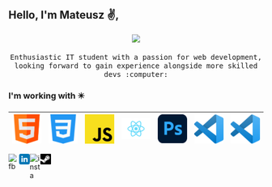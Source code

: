 ## Hello, I'm Mateusz :v:, 

<p align="center">
  <img src="https://media2.giphy.com/media/vzO0Vc8b2VBLi/giphy.gif" width=300>
  <br><br>
  <samp>
   Enthusiastic IT student  with a passion for web development, looking forward to gain experience alongside more skilled devs :computer:
  </samp>
</p>

### I'm working with :eight_pointed_black_star: 
|<img src="https://raw.githubusercontent.com/totylkopierdola/totylkopierdola/main/img/html.png" width=60> | <img src="https://raw.githubusercontent.com/totylkopierdola/totylkopierdola/main/img/css.png" width=60> | <img src="https://raw.githubusercontent.com/totylkopierdola/totylkopierdola/main/img/js.png" width=60> |<img src="https://raw.githubusercontent.com/totylkopierdola/totylkopierdola/main/img/react.png" width=60>| <img src="https://raw.githubusercontent.com/totylkopierdola/totylkopierdola/main/img/ps.png" width=60>|<img src="https://raw.githubusercontent.com/totylkopierdola/totylkopierdola/main/img/vsc.png" width=60>|<img src="https://raw.githubusercontent.com/totylkopierdola/totylkopierdola/main/img/vsc.png" width=60>|
|:---:|:---:|:---:|:---:|:---:|:---:|:---:|


<a href="https://www.facebook.com/pierdolaq/">
  <img align="left" alt="fb" width="21px" src="https://upload.wikimedia.org/wikipedia/commons/thumb/1/1b/Facebook_icon.svg/1200px-Facebook_icon.svg.png" />
</a>
<a href="https://www.linkedin.com/in/mateusz-kudraj-ab606a1ba/">
  <img align="left" alt="Vedant Jajoo Linkdin" width="21px" src="https://raw.githubusercontent.com/edent/SuperTinyIcons/099dc12b59179d07d534069bc8551718f786d91a/images/svg/linkedin.svg" />
</a>
<a href="https://www.instagram.com/totylkopierdola/">
  <img align="left" alt="insta" width="21px" src="https://www.flaticon.com/svg/vstatic/svg/2111/2111463.svg?token=exp=1617122217~hmac=7b6f06ef0b87b80fe97d4513059d5026" />
</a>
<a href="https://steamcommunity.com/id/shorstky7/">
  <img align="left" alt="steam profile" width="21px" src="https://raw.githubusercontent.com/totylkopierdola/totylkopierdola/main/img/steam.png" />
</a><br/><br/>
<p align="center">
</p>
